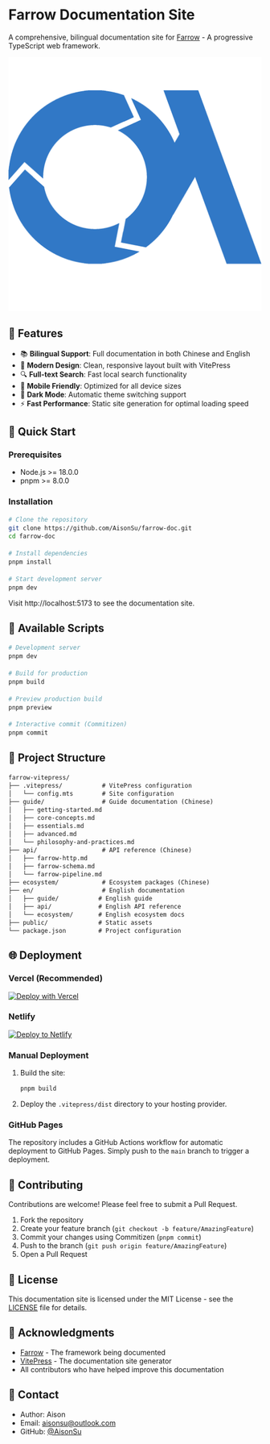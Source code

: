 # Farrow Documentation Site

A comprehensive, bilingual documentation site for [Farrow](https://github.com/farrow-js/farrow) - A progressive TypeScript web framework.

![Farrow](./public/image.png)

## 🌟 Features

- 📚 **Bilingual Support**: Full documentation in both Chinese and English
- 🎨 **Modern Design**: Clean, responsive layout built with VitePress
- 🔍 **Full-text Search**: Fast local search functionality
- 📱 **Mobile Friendly**: Optimized for all device sizes
- 🌙 **Dark Mode**: Automatic theme switching support
- ⚡ **Fast Performance**: Static site generation for optimal loading speed

## 🚀 Quick Start

### Prerequisites

- Node.js >= 18.0.0
- pnpm >= 8.0.0

### Installation

```bash
# Clone the repository
git clone https://github.com/AisonSu/farrow-doc.git
cd farrow-doc

# Install dependencies
pnpm install

# Start development server
pnpm dev
```

Visit http://localhost:5173 to see the documentation site.

## 📝 Available Scripts

```bash
# Development server
pnpm dev

# Build for production
pnpm build

# Preview production build
pnpm preview

# Interactive commit (Commitizen)
pnpm commit
```

## 📂 Project Structure

```
farrow-vitepress/
├── .vitepress/           # VitePress configuration
│   └── config.mts        # Site configuration
├── guide/                # Guide documentation (Chinese)
│   ├── getting-started.md
│   ├── core-concepts.md
│   ├── essentials.md
│   ├── advanced.md
│   └── philosophy-and-practices.md
├── api/                  # API reference (Chinese)
│   ├── farrow-http.md
│   ├── farrow-schema.md
│   └── farrow-pipeline.md
├── ecosystem/            # Ecosystem packages (Chinese)
├── en/                   # English documentation
│   ├── guide/           # English guide
│   ├── api/             # English API reference
│   └── ecosystem/       # English ecosystem docs
├── public/              # Static assets
└── package.json         # Project configuration
```

## 🌐 Deployment

### Vercel (Recommended)

[![Deploy with Vercel](https://vercel.com/button)](https://vercel.com/new/clone?repository-url=https://github.com/AisonSu/farrow-doc)

### Netlify

[![Deploy to Netlify](https://www.netlify.com/img/deploy/button.svg)](https://app.netlify.com/start/deploy?repository=https://github.com/AisonSu/farrow-doc)

### Manual Deployment

1. Build the site:
   ```bash
   pnpm build
   ```

2. Deploy the `.vitepress/dist` directory to your hosting provider.

### GitHub Pages

The repository includes a GitHub Actions workflow for automatic deployment to GitHub Pages. Simply push to the `main` branch to trigger a deployment.

## 🤝 Contributing

Contributions are welcome! Please feel free to submit a Pull Request.

1. Fork the repository
2. Create your feature branch (`git checkout -b feature/AmazingFeature`)
3. Commit your changes using Commitizen (`pnpm commit`)
4. Push to the branch (`git push origin feature/AmazingFeature`)
5. Open a Pull Request

## 📄 License

This documentation site is licensed under the MIT License - see the [LICENSE](LICENSE) file for details.

## 🙏 Acknowledgments

- [Farrow](https://github.com/farrow-js/farrow) - The framework being documented
- [VitePress](https://vitepress.dev) - The documentation site generator
- All contributors who have helped improve this documentation

## 📧 Contact

- Author: Aison
- Email: aisonsu@outlook.com
- GitHub: [@AisonSu](https://github.com/AisonSu)